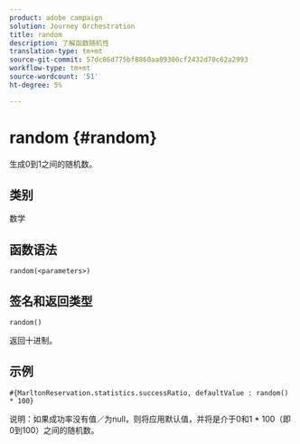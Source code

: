 ```yaml
---
product: adobe campaign
solution: Journey Orchestration
title: random
description: 了解函数随机性
translation-type: tm+mt
source-git-commit: 57dc86d775bf8860aa09300cf2432d70c62a2993
workflow-type: tm+mt
source-wordcount: '51'
ht-degree: 5%

---
```



# random {#random}

生成0到1之间的随机数。

## 类别

数学

## 函数语法

`random(<parameters>)`

## 签名和返回类型

`random()`

返回十进制。

## 示例

`#{MarltonReservation.statistics.successRatio, defaultValue : random() * 100}`

说明：如果成功率没有值／为null，则将应用默认值，并将是介于0和1 * 100（即0到100）之间的随机数。
